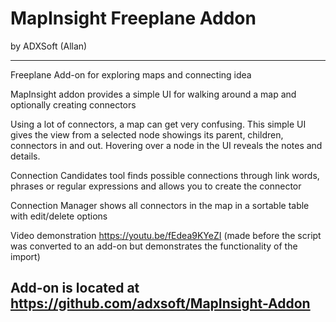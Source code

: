 # MapInsight Freeplane Addon
by ADXSoft (Allan)

----

Freeplane Add-on for exploring maps and connecting idea

MapInsight addon provides a simple UI for walking around a map and optionally creating connectors 

Using a lot of connectors, a map can get very confusing. This simple UI gives the view from a selected node showings its parent, children, connectors in and out. Hovering over a node in the UI reveals the notes and details.

Connection Candidates tool finds possible connections through link words, phrases or regular expressions and allows you to create the connector

Connection Manager shows all connectors in the map in a sortable table with edit/delete options

Video demonstration
https://youtu.be/fEdea9KYeZI (made before the script was converted to an add-on but demonstrates the functionality of the import)

Add-on is located at https://github.com/adxsoft/MapInsight-Addon
----

